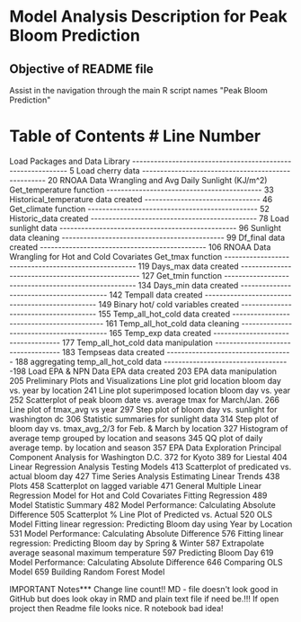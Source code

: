 # Model Analysis Description for Peak Bloom Prediction #

## Objective of README file ##
Assist in the navigation through the main R script names "Peak Bloom Prediction"

# **Table of Contents** #                                       Line Number
Load Packages and Data
    Library ------------------------------------------------------------ 5
    Load cherry data --------------------------------------------------- 20
RNOAA Data Wrangling and Avg Daily Sunlight (KJ/m^2)
    Get_temperature function ------------------------------------------- 33
    Historical_temperature data created -------------------------------- 46
    Get_climate function ----------------------------------------------- 52
    Historic_data created ---------------------------------------------- 78
    Load sunlight data ------------------------------------------------- 96
    Sunlight data cleaning --------------------------------------------- 99
    Df_final data created ---------------------------------------------- 106
RNOAA Data Wrangling for Hot and Cold Covariates 
    Get_tmax function ----------------------------------------------------- 119
    Days_max data created -------------------------------------------------- 127
    Get_tmin function ----------------------------------------------------- 134
    Days_min data created ----------------------------------------- 142
    Tempall data created ------------------------------------------------ 149
    Binary hot/ cold variables created -------------------------------------- 155
    Temp_all_hot_cold data created ------------------------------------------ 161
    Temp_all_hot_cold data cleaning ----------------------------------------- 165
    Temp_exp data created ----------------------------------- 177
    Temp_all_hot_cold data manipulation ----------------------------------- 183
    Tempseas data created ----------------------------------- 188
    aggregating temp_all_hot_cold data -----------------------------------198
Load EPA & NPN Data
    EPA data created 203
    EPA data manipulation 205
Preliminary Plots and Visualizations
    Line plot grid location bloom day vs. year by location 241
    Line plot superimposed location bloom day vs. year 252
    Scatterplot of peak bloom date vs. average tmax for March/Jan. 266
    Line plot of tmax_avg vs year 297
    Step plot of bloom day vs. sunlight for washington dc 306
    Statistic summaries for sunlight data 314
    Step plot of bloom day vs. tmax_avg_2/3 for Feb. & March by location 327
    Histogram of average temp grouped by location and seasons 345
    QQ plot of daily average temp. by location and season 357
EPA Data Exploration 
    Principal Component Analysis 
          for Washington D.C. 372
          for Kyoto 389
          for Liestal 404
    Linear Regression Analysis 
          Testing Models 413
          Scatterplot of predicated vs. actual bloom day 427
    Time Series Analysis
          Estimating Linear Trends 438
          Plots 458
          Scatterplot on lagged variable 471
General Multiple Linear Regression Model for Hot and Cold Covariates
    Fitting Regression 489
    Model Statistic Summary 482
    Model Performance: Calculating Absolute Difference 505
    Scatterplot % Line Plot of Predicted vs. Actual 520
OLS Model
    Fitting linear regression: Predicting Bloom day using Year by Location 531
           Model Performance: Calculating Absolute Difference 576
    Fitting linear regression: Predicting Bloom day by Spring & Winter 587
          Extrapolate average seasonal maximum temperature 597
          Predicting Bloom Day 619
          Model Performance: Calculating Absolute Difference 646
    Comparing OLS Model 659
Building Random Forest Model

          
            

    
    
    

























IMPORTANT Notes***
Change line count!!
MD - file doesn't look good in GitHub but does look okay in RMD and plain text file if need be.!!! If open project then Readme file looks nice. 
R notebook bad idea!










